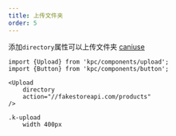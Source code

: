 ```yaml
---
title: 上传文件夹
order: 5
---
```


添加`directory`属性可以上传文件夹 [caniuse](https://caniuse.com/#feat=input-file-directory)

```vdt
import {Upload} from 'kpc/components/upload';
import {Button} from 'kpc/components/button';

<Upload 
    directory
    action="//fakestoreapi.com/products"
/>
```

```styl
.k-upload
    width 400px
```
